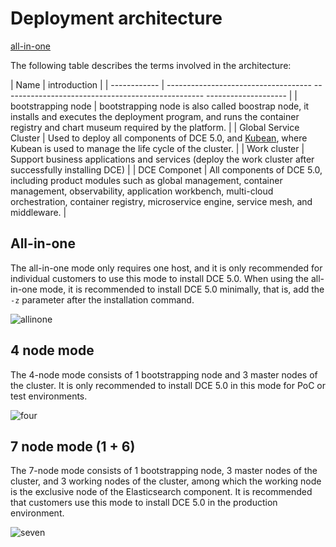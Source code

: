 # Deployment architecture

[all-in-one](#all-in-one)

The following table describes the terms involved in the architecture:

| Name | introduction |
| ------------ | ------------------------------------ -------------------------------------------------- -------------------- |
| bootstrapping node | bootstrapping node is also called boostrap node, it installs and executes the deployment program, and runs the container registry and chart museum required by the platform. |
| Global Service Cluster | Used to deploy all components of DCE 5.0, and [Kubean](https://github.com/kubean-io/kubean), where Kubean is used to manage the life cycle of the cluster. |
| Work cluster | Support business applications and services (deploy the work cluster after successfully installing DCE) |
| DCE Componet | All components of DCE 5.0, including product modules such as global management, container management, observability, application workbench, multi-cloud orchestration, container registry, microservice engine, service mesh, and middleware. |

## All-in-one

The all-in-one mode only requires one host, and it is only recommended for individual customers to use this mode to install DCE 5.0.
When using the all-in-one mode, it is recommended to install DCE 5.0 minimally, that is, add the `-z` parameter after the installation command.

![allinone](https://docs.daocloud.io/daocloud-docs-images/docs/install/images/allinone.png)

## 4 node mode

The 4-node mode consists of 1 bootstrapping node and 3 master nodes of the cluster. It is only recommended to install DCE 5.0 in this mode for PoC or test environments.

![four](https://docs.daocloud.io/daocloud-docs-images/docs/install/images/four.png)

## 7 node mode (1 + 6)

The 7-node mode consists of 1 bootstrapping node, 3 master nodes of the cluster, and 3 working nodes of the cluster, among which the working node is the exclusive node of the Elasticsearch component.
It is recommended that customers use this mode to install DCE 5.0 in the production environment.

![seven](https://docs.daocloud.io/daocloud-docs-images/docs/install/images/seven.png)
